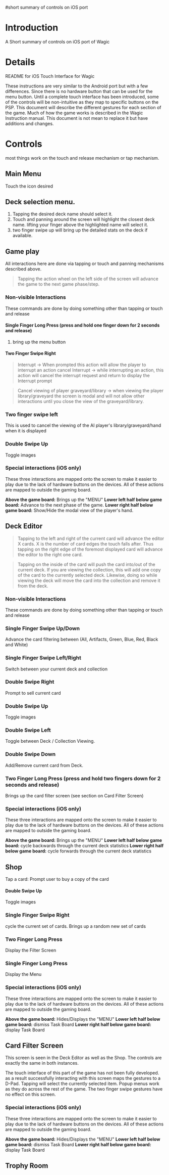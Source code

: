 #short summary of controls on iOS port

# Introduction #

A Short summary of controls on iOS port of Wagic

# Details #
README for iOS Touch Interface for Wagic

These instructions are very similar to the Android port but with a few differences.  Since there is no hardware button that can be used for the menu button.  Until a complete touch interface has been introduced, some of the controls will be non-intuitive as they map to specific buttons on the PSP.   This document will describe the different gestures for each section of the game.  Much of how the game works is described in the Wagic Instruction manual.  This document is not mean to replace it but have additions and changes.

# Controls #

most things work on the touch and release mechanism or tap mechanism.

## Main Menu ##

Touch the icon desired

## Deck selection menu. ##

1) Tapping the desired deck name should select it.
2) Touch and panning around the screen will highlight the closest deck name.  lifting your finger above the highlighted name will select it.
3) two finger swipe up will bring up the detailed stats on the deck if available.

## Game play ##
All interactions here are done via tapping or touch and panning mechanisms described above.

> Tapping the action wheel on the left side of the screen will advance the game to the  next game phase/step.

### Non-visible Interactions ###
These commands are done by doing something other than tapping or touch and release

#### Single Finger Long Press (press and hold one finger down for 2 seconds and release) ####
1) bring up the menu button

#### Two Finger Swipe Right ####
> Interrupt -> When prompted this action will allow the player to interrupt an action
> cancel Interrupt -> while interrupting an action, this action will cancel the interrupt request and return to display the Interrupt prompt

> Cancel viewing of player graveyard/library -> when viewing the player library/graveyard the screen is modal and will not allow other interactions until you close the view of the graveyard/library.

### Two finger swipe left ###
This is used to cancel the viewing of the AI player's library/graveyard/hand when it is displayed

### Double Swipe Up ###
Toggle images

### Special interactions (iOS only) ###
These three interactions are mapped onto the screen to make it easier to play due to the lack of hardware buttons on the devices.  All of these actions are mapped to outside the gaming board.

**Above the game board:** Brings up the "MENU"
**Lower left half below game board:** Advance to the next phase of the game.
**Lower right half below game board:** Show/Hide the modal view of the player's hand.


## Deck Editor ##

> Tapping to the left and right of the current card will advance the editor X cards.  X is the number of card edges the touch falls after.  Thus tapping on the right edge of the foremost displayed card will advance the editor to the right one card.

> Tapping on the inside of the card will push the card into/out of the current deck.  If you are viewing the collection, this will add one copy of the card to the currently selected deck.  Likewise, doing so while viewing the deck will move the card into the collection and remove it from the deck.

### Non-visible Interactions ###
These commands are done by doing something other than tapping or touch and release

### Single Finger Swipe Up/Down ###
Advance the card filtering between (All, Artifacts, Green, Blue, Red, Black and White)

### Single Finger Swipe Left/Right ###
Switch between your current deck and collection

### Double Swipe Right ###
Prompt to sell current card

### Double Swipe Up ###
Toggle images

### Double Swipe Left ###
Toggle between Deck / Collection Viewing.

### Double Swipe Down ###
Add/Remove current card from Deck.

### Two Finger Long Press (press and hold two fingers down for 2 seconds and release) ###
Brings up the card filter screen (see section on Card Filter Screen)

### Special interactions (iOS only) ###
These three interactions are mapped onto the screen to make it easier to play due to the lack of hardware buttons on the devices.  All of these actions are mapped to outside the gaming board.

**Above the game board:** Brings up the "MENU"
**Lower left half below game board:**  cycle backwards through the current deck statistics
**Lower right half below game board:** cycle forwards through the current deck statistics

## Shop ##

Tap a card: Prompt user to buy a copy of the card

#### Double Swipe Up ####
Toggle images

### Single Finger Swipe Right ###
cycle the current set of cards.  Brings up a random new set of cards

### Two Finger Long Press ###
Display the Filter Screen

### Single Finger Long Press ###
Display the Menu

### Special interactions (iOS only) ###
These three interactions are mapped onto the screen to make it easier to play due to the lack of hardware buttons on the devices.  All of these actions are mapped to outside the gaming board.

**Above the game board:** Hides/Displays  the "MENU"
**Lower left half below game board:**  dismiss Task Board
**Lower right half below game board:** display Task Board

## Card Filter Screen ##
This screen is seen in the Deck Editor as well as the Shop.  The controls are exactly the same in both instances.

The touch interface of this part of the game has not been fully developed.  as a result successfully interacting with this screen maps the gestures to a D-Pad.  Tapping will select the currently selected item.  Popup menus work as they do across the rest of the game.  The two finger swipe gestures have no effect on this screen.


### Special interactions (iOS only) ###
These three interactions are mapped onto the screen to make it easier to play due to the lack of hardware buttons on the devices.  All of these actions are mapped to outside the gaming board.

**Above the game board:** Hides/Displays  the "MENU"
**Lower left half below game board:**  dismiss Task Board
**Lower right half below game board:** display Task Board


## Trophy Room ##